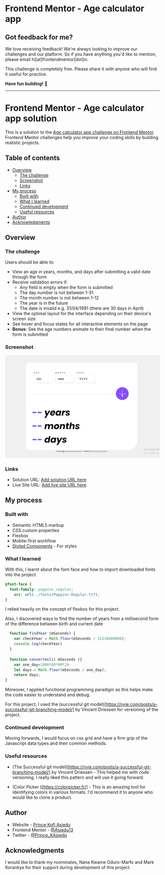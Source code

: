 # Frontend Mentor - Age calculator app

## Got feedback for me?

We love receiving feedback! We're always looking to improve our challenges and our platform. So if you have anything you'd like to mention, please email hi[at]frontendmentor[dot]io.

This challenge is completely free. Please share it with anyone who will find it useful for practice.

**Have fun building!** 🚀



---------------------------------------------------------

# Frontend Mentor - Age calculator app solution

This is a solution to the [Age calculator app challenge on Frontend Mentor](https://www.frontendmentor.io/challenges/age-calculator-app-dF9DFFpj-Q). Frontend Mentor challenges help you improve your coding skills by building realistic projects. 

## Table of contents

- [Overview](#overview)
  - [The challenge](#the-challenge)
  - [Screenshot](#screenshot)
  - [Links](#links)
- [My process](#my-process)
  - [Built with](#built-with)
  - [What I learned](#what-i-learned)
  - [Continued development](#continued-development)
  - [Useful resources](#useful-resources)
- [Author](#author)
- [Acknowledgments](#acknowledgments)

## Overview

### The challenge

Users should be able to:

- View an age in years, months, and days after submitting a valid date through the form
- Receive validation errors if:
  - Any field is empty when the form is submitted
  - The day number is not between 1-31
  - The month number is not between 1-12
  - The year is in the future
  - The date is invalid e.g. 31/04/1991 (there are 30 days in April)
- View the optimal layout for the interface depending on their device's screen size
- See hover and focus states for all interactive elements on the page
- **Bonus**: See the age numbers animate to their final number when the form is submitted

### Screenshot

![The Solution](./assets/images/my_solution_age.png)

### Links

- Solution URL: [Add solution URL here](https://your-solution-url.com)
- Live Site URL: [Add live site URL here](https://your-live-site-url.com)

## My process

### Built with

- Semantic HTML5 markup
- CSS custom properties
- Flexbox
- Mobile-first workflow
- [Styled Components](https://styled-components.com/) - For styles
### What I learned

With this, I learnt about the font-face and how to import downloaded fonts into the project.

```css
@font-face {
  font-family: poppins_regular;
    src: url(../fonts/Poppins-Regular.ttf);
}
```
I relied heavily on the concept of flexbox for this project.

Also, I discovered ways to find the number of years from a millisecond form of the difference between birth and current date
 
```js
  function findYear (mSeconds) {
    var checkYear = Math.floor(mSeconds / 31536000000);
    console.log(checkYear)
  }

  function convertmili( mSeconds ){
    var one_day=1000*60*60*24
    let days = Math.floor(mSeconds / one_day);
    return days;
}


```
Moreover, I applied functional programming paradigm as this helps make the code easier to understand and debug.

For this project, I used the (successful git model)[https://nvie.com/posts/a-successful-git-branching-model/] by Vincent Driessen for versioning of the project. 

### Continued development

Moving forwards, I would focus on css grid and have a firm grip of the Javascript data types and their common methods.


### Useful resources
- (The Successful git model)[https://nvie.com/posts/a-successful-git-branching-model/] by Vincent Driessen - This helped me with code versioning. I really liked this pattern and will use it going forward.

- (Color Picker )[https://colorpicker.fr/] - This is an amazing tool for identifying colors in various formats. I'd recommend it to anyone who would like to clone a product.

## Author

- Website - [Prince Kofi Asiedu](https://asiedu13.github.io)
- Frontend Mentor - [@Asiedu13](https://www.frontendmentor.io/profile/Asiedu13)
- Twitter - [@Prince_KAsiedu](https://www.twitter.com/Prince_KAsiedu)


## Acknowledgments

I would like to thank my roommates, Nana Kwame Oduro-Marfo and Mark Korankye for their support during development of this project.
